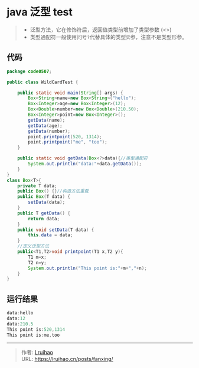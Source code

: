 # java 泛型 test


> - 泛型方法，它在修饰符后，返回值类型前增加了类型参数 (<>)
> - 类型通配符一般使用问号`?`代替具体的类型`实`参，注意不是类型形参。

<!--more-->

## 代码

```java
package code0507;

public class WildCardTest {

	public static void main(String[] args) {
		Box<String>name=new Box<String>("hello");
		Box<Integer>age=new Box<Integer>(12);
		Box<Double>number=new Box<Double>(210.50);
		Box<Integer>point=new Box<Integer>();
		getData(name);
		getData(age);
		getData(number);
		point.printpoint(520, 1314);
		point.printpoint("me", "too");
	}

	public static void getData(Box<?>data){//类型通配符
		System.out.println("data:"+data.getData());
	}
}
class Box<T>{
	private T data;
	public Box() {}//构造方法重载
	public Box(T data) {
		setData(data);
	}
	public T getData() {
		return data;
	}
	public void setData(T data) {
		this.data = data;
	}
	//定义泛型方法
	public<T1,T2>void printpoint(T1 x,T2 y){
		T1 m=x;
		T2 n=y;
		System.out.println("This point is:"+m+","+n);
	}
}
```

## 运行结果

```java
data:hello
data:12
data:210.5
This point is:520,1314
This point is:me,too
```


---

> 作者: [Lruihao](https://github.com/Lruihao)  
> URL: https://lruihao.cn/posts/fanxing/  

